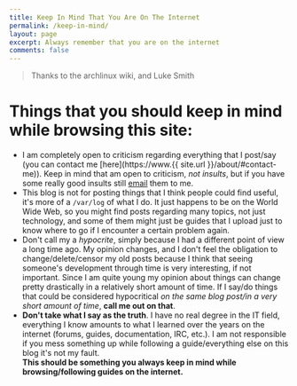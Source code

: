 ```yaml
---
title: Keep In Mind That You Are On The Internet
permalink: /keep-in-mind/
layout: page
excerpt: Always remember that you are on the internet
comments: false
---
```


> Thanks to the archlinux wiki, and Luke Smith

# Things that you should keep in mind while browsing this site:
- I am completely open to criticism regarding everything that I post/say (you can contact me [here](https://www.{{ site.url }}/about/#contact-me)). Keep in mind that am open to criticism, _not insults_, but if you have some really good insults still [email](https://www.ferry.ml/about/#contact-me) them to me.
- This blog is not for posting things that I think people could find useful, it's more of a `/var/log` of what I do. It just happens to be on the World Wide Web, so you might find posts regarding many topics, not just technology, and some of them might just be guides that I upload just to know where to go if I encounter a certain problem again.
- Don't call my a _hypocrite_, simply because I had a different point of view a long time ago. My opinion changes, and I don't feel the obligation to change/delete/censor my old posts because I think that seeing someone's development through time is very interesting, if not important. Since I am quite young my opinion about things can change pretty drastically in a relatively short amount of time. If I say/do things that could be considered hypocritical *on the same blog post/in a very short amount of time*, **call me out on that**.
- **Don't take what I say as the truth**. I have no real degree in the IT field, everything I know amounts to what I learned over the years on the internet (forums, guides, documentation, IRC, etc.). I am not responsible if you mess something up while following a guide/everything else on this blog it's not my fault.  
**This should be something you always keep in mind while browsing/following guides on the internet.**
